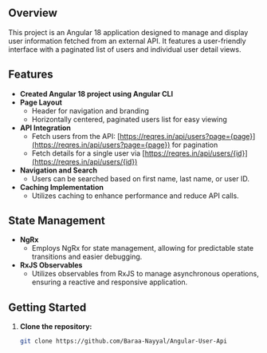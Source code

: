 ## Overview

This project is an Angular 18 application designed to manage and display user information fetched from an external API. It features a user-friendly interface with a paginated list of users and individual user detail views. 

## Features

- **Created Angular 18 project using Angular CLI**
- **Page Layout**
  - Header for navigation and branding
  - Horizontally centered, paginated users list for easy viewing
- **API Integration**
  - Fetch users from the API: [https://reqres.in/api/users?page={page}](https://reqres.in/api/users?page={page}) for pagination
  - Fetch details for a single user via [https://reqres.in/api/users/{id}](https://reqres.in/api/users/{id})
- **Navigation and Search**
  - Users can be searched based on first name, last name, or user ID.
- **Caching Implementation**
  - Utilizes caching to enhance performance and reduce API calls.
  
## State Management

- **NgRx**
  - Employs NgRx for state management, allowing for predictable state transitions and easier debugging.
- **RxJS Observables**
  - Utilizes observables from RxJS to manage asynchronous operations, ensuring a reactive and responsive application.

## Getting Started

1. **Clone the repository:**

   ```bash
   git clone https://github.com/Baraa-Nayyal/Angular-User-Api
